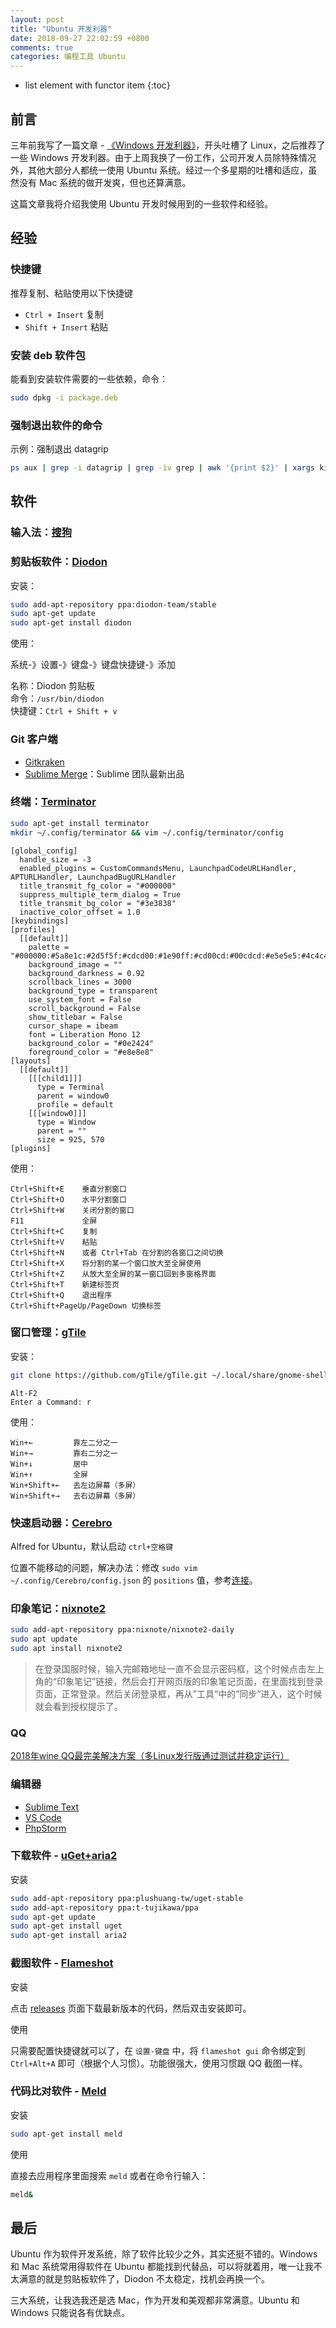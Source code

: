 ```yaml
---
layout: post
title: "Ubuntu 开发利器"
date: 2018-09-27 22:02:59 +0800
comments: true
categories: 编程工具 Ubuntu
---
```

* list element with functor item
{:toc}

## 前言

三年前我写了一篇文章 - [《Windows 开发利器》](https://blog.forecho.com/windows-coding-tool.html)，开头吐槽了 Linux，之后推荐了一些 Windows 开发利器。由于上周我换了一份工作，公司开发人员除特殊情况外，其他大部分人都统一使用 Ubuntu 系统。经过一个多星期的吐槽和适应，虽然没有 Mac 系统的做开发爽，但也还算满意。

这篇文章我将介绍我使用 Ubuntu 开发时候用到的一些软件和经验。

<!--more-->

## 经验

### 快捷键

推荐复制、粘贴使用以下快捷键

- `Ctrl + Insert` 复制
- `Shift + Insert` 粘贴


### 安装 deb 软件包

能看到安装软件需要的一些依赖，命令：

```sh
sudo dpkg -i package.deb
```

### 强制退出软件的命令

示例：强制退出 datagrip 

```bash
ps aux | grep -i datagrip | grep -iv grep | awk '{print $2}' | xargs kill -s 9
```


## 软件

### 输入法：[搜狗](https://pinyin.sogou.com/linux/?r=pinyin)

### 剪贴板软件：[Diodon](https://launchpad.net/diodon)

安装：

```bash
sudo add-apt-repository ppa:diodon-team/stable
sudo apt-get update
sudo apt-get install diodon
```

使用：

系统-》设置-》键盘-》键盘快捷键-》添加

名称：Diodon 剪贴板  
命令：`/usr/bin/diodon`  
快捷键：`Ctrl + Shift + v`


### Git 客户端 

- [Gitkraken](https://www.gitkraken.com/)
- [Sublime Merge](https://www.sublimemerge.com/)：Sublime 团队最新出品

### 终端：[Terminator](https://launchpad.net/terminator)

```sh
sudo apt-get install terminator
mkdir ~/.config/terminator && vim ~/.config/terminator/config
```

```
[global_config]
  handle_size = -3
  enabled_plugins = CustomCommandsMenu, LaunchpadCodeURLHandler, APTURLHandler, LaunchpadBugURLHandler
  title_transmit_fg_color = "#000000"
  suppress_multiple_term_dialog = True
  title_transmit_bg_color = "#3e3838"
  inactive_color_offset = 1.0
[keybindings]
[profiles]
  [[default]]
    palette = "#000000:#5a8e1c:#2d5f5f:#cdcd00:#1e90ff:#cd00cd:#00cdcd:#e5e5e5:#4c4c4c:#868e09:#00ff00:#ffff00:#4682b4:#ff00ff:#00ffff:#ffffff"
    background_image = ""
    background_darkness = 0.92
    scrollback_lines = 3000
    background_type = transparent
    use_system_font = False
    scroll_background = False
    show_titlebar = False
    cursor_shape = ibeam
    font = Liberation Mono 12
    background_color = "#0e2424"
    foreground_color = "#e8e8e8"
[layouts]
  [[default]]
    [[[child1]]]
      type = Terminal
      parent = window0
      profile = default
    [[[window0]]]
      type = Window
      parent = ""
      size = 925, 570
[plugins]
```

使用：

```
Ctrl+Shift+E    垂直分割窗口
Ctrl+Shift+O    水平分割窗口
Ctrl+Shift+W    关闭分割的窗口
F11             全屏
Ctrl+Shift+C    复制
Ctrl+Shift+V    粘贴
Ctrl+Shift+N    或者 Ctrl+Tab 在分割的各窗口之间切换
Ctrl+Shift+X    将分割的某一个窗口放大至全屏使用
Ctrl+Shift+Z    从放大至全屏的某一窗口回到多窗格界面
Ctrl+Shift+T    新建标签页
Ctrl+Shift+Q    退出程序
Ctrl+Shift+PageUp/PageDown 切换标签  
```

### 窗口管理：[gTile](https://github.com/gTile/gTile)

安装：

```sh
git clone https://github.com/gTile/gTile.git ~/.local/share/gnome-shell/extensions/gTile@vibou
```

```
Alt-F2
Enter a Command: r
```

使用：

```
Win+←         靠左二分之一
Win+→         靠右二分之一
Win+↓         居中
Win+↑         全屏
Win+Shift+←   去左边屏幕（多屏）
Win+Shift+→   去右边屏幕（多屏）
```

### 快速启动器：[Cerebro](https://cerebroapp.com/)

Alfred for Ubuntu，默认启动 `ctrl+空格键`

位置不能移动的问题，解决办法：修改 `sudo vim ~/.config/Cerebro/config.json` 的 `positions` 值，参考[连接](https://github.com/KELiON/cerebro/issues/315)。

### 印象笔记：[nixnote2](https://github.com/baumgarr/nixnote2)

```sh
sudo add-apt-repository ppa:nixnote/nixnote2-daily
sudo apt update
sudo apt install nixnote2
```

> 在登录国服时候，输入完邮箱地址一直不会显示密码框，这个时候点击左上角的“印象笔记”链接，然后会打开网页版的印象笔记页面，在里面找到登录页面，正常登录。然后关闭登录框，再从”工具“中的”同步“进入，这个时候就会看到授权提示了。

### QQ

[2018年wine QQ最完美解决方案（多Linux发行版通过测试并稳定运行）](https://www.lulinux.com/archives/1319)

### 编辑器

- [Sublime Text](http://www.sublimetext.com/)
- [VS Code](https://code.visualstudio.com/)
- [PhpStorm](https://www.jetbrains.com/phpstorm/)


### 下载软件 - [uGet+aria2](https://www.cnblogs.com/EasonJim/p/7119294.html)

安装 

```sh
sudo add-apt-repository ppa:plushuang-tw/uget-stable
sudo add-apt-repository ppa:t-tujikawa/ppa
sudo apt-get update
sudo apt-get install uget
sudo apt-get install aria2
```


### 截图软件 - [Flameshot](https://github.com/lupoDharkael/flameshot)

安装

点击 [releases](https://github.com/lupoDharkael/flameshot/releases) 页面下载最新版本的代码，然后双击安装即可。

使用

只需要配置快捷键就可以了，在 `设置-键盘` 中，将 `flameshot gui` 命令绑定到 `Ctrl+Alt+A` 即可（根据个人习惯）。功能很强大，使用习惯跟 QQ 截图一样。

### 代码比对软件 - [Meld](http://meldmerge.org/)

安装 

```sh
sudo apt-get install meld
```

使用

直接去应用程序里面搜索 `meld` 或者在命令行输入：

```sh
meld&
```

## 最后

Ubuntu 作为软件开发系统，除了软件比较少之外，其实还挺不错的。Windows 和 Mac 系统常用得软件在 Ubuntu 都能找到代替品，可以将就着用，唯一让我不太满意的就是剪贴板软件了，Diodon 不太稳定，找机会再换一个。

三大系统，让我选我还是选 Mac，作为开发和美观都非常满意。Ubuntu 和 Windows 只能说各有优缺点。